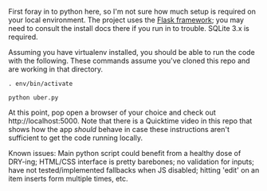 First foray in to python here, so I'm not sure how much setup is required on your local environment. The project uses the [Flask framework](http://flask.pocoo.org/); you may need to consult the install docs there if you run in to trouble. SQLite 3.x is required.

Assuming you have virtualenv installed, you should be able to run the code with the following. These commands assume you've cloned this repo and are working in that directory.

`. env/bin/activate`

`python uber.py`

At this point, pop open a browser of your choice and check out http://localhost:5000. Note that there is a Quicktime video in this repo that shows how the app _should_ behave in case these instructions aren't sufficient to get the code running locally.

Known issues: Main python script could benefit from a healthy dose of DRY-ing; HTML/CSS interface is pretty barebones; no validation for inputs; have not tested/implemented fallbacks when JS disabled; hitting 'edit' on an item inserts form multiple times, etc.